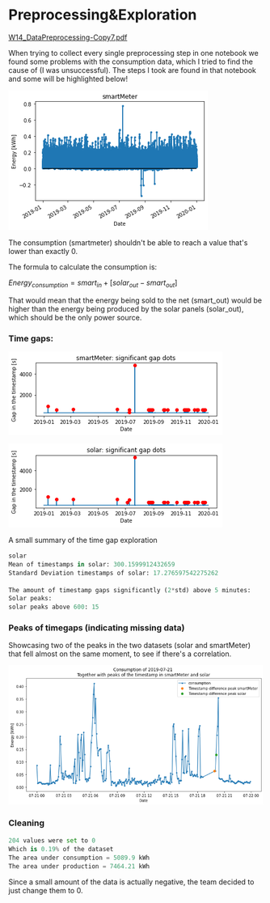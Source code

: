 # Preprocessing&Exploration

[W14_DataPreprocessing-Copy7.pdf](Preprocessing&Exploration%20f1ddb0f73ad449f0a3cacdbee3021e83/W14_DataPreprocessing-Copy7.pdf)

When trying to collect every single preprocessing step in one notebook we found some problems with the consumption data, which I tried to find the cause of (I was unsuccessful). The steps I took are found in that notebook and some will be highlighted below!

![Preprocessing&Exploration%20f1ddb0f73ad449f0a3cacdbee3021e83/Untitled.png](Preprocessing&Exploration%20f1ddb0f73ad449f0a3cacdbee3021e83/Untitled.png)

The consumption (smartmeter) shouldn't be able to reach a value that's lower than exactly 0.

The formula to calculate the consumption is:

$Energy_{consumption}= smart_{in} + [solar_{out}-smart_{out}]$

That would mean that the energy being sold to the net (smart_out) would be higher than the energy being produced by the solar panels (solar_out), which should be the only power source.

### Time gaps:

![Preprocessing&Exploration%20f1ddb0f73ad449f0a3cacdbee3021e83/Untitled%201.png](Preprocessing&Exploration%20f1ddb0f73ad449f0a3cacdbee3021e83/Untitled%201.png)

![Preprocessing&Exploration%20f1ddb0f73ad449f0a3cacdbee3021e83/Untitled%202.png](Preprocessing&Exploration%20f1ddb0f73ad449f0a3cacdbee3021e83/Untitled%202.png)

A small summary of the time gap exploration

```python
solar
Mean of timestamps in solar: 300.1599912432659
Standard Deviation timestamps of solar: 17.276597542275262

The amount of timestamp gaps significantly (2*std) above 5 minutes: 	34
Solar peaks:
solar peaks above 600: 15
```

### Peaks of timegaps (indicating missing data)

Showcasing two of the peaks in the two datasets (solar and smartMeter) that fell almost on the same moment, to see if there's a correlation.

![Preprocessing&Exploration%20f1ddb0f73ad449f0a3cacdbee3021e83/Untitled%203.png](Preprocessing&Exploration%20f1ddb0f73ad449f0a3cacdbee3021e83/Untitled%203.png)

### Cleaning

```python
204 values were set to 0
Which is 0.19% of the dataset
The area under consumption = 5089.9 kWh 
The area under production = 7464.21 kWh
```

Since a small amount of the data is actually negative, the team decided to just change them to 0.